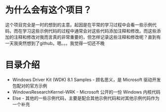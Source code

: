 为什么会有这个项目？
===
这个项目完全是一时的想到的主意。起因是在平常的学习过程中会看一些示例代码，而在学习这些示例代码的过程中通常会对这些代码添加注释和修改。而这些添加的注释和修改对我而言真的非常重要的，但怎样记录这些注释和修改呢？直到有一天我突然想到了github。嗯。。。我觉得一切还不晚

目录介绍
===
* Windows Driver Kit (WDK) 8.1 Samples - 顾名思义，是 Microsoft 驱动开发包配对的官方示例
* WindowsResearchKernel-WRK - Microsoft 公开的一份 Windows 内核代码
* Else - 其他的一些示例代码，主要是配合其他示例代码和对其他示例代码作为一个补充
